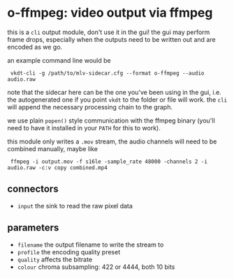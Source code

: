 # o-ffmpeg: video output via ffmpeg

this is a `cli` output module, don't use it in the gui! the gui may perform
frame drops, especially when the outputs need to be written out and are encoded
as we go.

an example command line would be
```
 vkdt-cli -g /path/to/mlv-sidecar.cfg --format o-ffmpeg --audio audio.raw
```
note that the sidecar here can be the one you've been using in the gui,
i.e. the autogenerated one if you point `vkdt` to the folder or file
will work. the `cli` will append the necessary processing chain to the graph.

we use plain `popen()` style communication with the ffmpeg binary (you'll need
to have it installed in your `PATH` for this to work).

this module only writes a `.mov` stream, the audio channels will need to be
combined manually, maybe like
```
 ffmpeg -i output.mov -f s16le -sample_rate 48000 -channels 2 -i audio.raw -c:v copy combined.mp4
```

## connectors

* `input` the sink to read the raw pixel data

## parameters

* `filename` the output filename to write the stream to
* `profile` the encoding quality preset
* `quality` affects the bitrate
* `colour` chroma subsampling: 422 or 4444, both 10 bits
